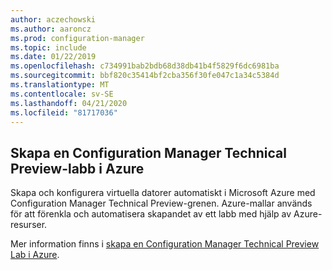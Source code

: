 ```yaml
---
author: aczechowski
ms.author: aaroncz
ms.prod: configuration-manager
ms.topic: include
ms.date: 01/22/2019
ms.openlocfilehash: c734991bab2bdb68d38db41b4f5829f6dc6981ba
ms.sourcegitcommit: bbf820c35414bf2cba356f30fe047c1a34c5384d
ms.translationtype: MT
ms.contentlocale: sv-SE
ms.lasthandoff: 04/21/2020
ms.locfileid: "81717036"
---
```

## <a name="create-a-configuration-manager-technical-preview-lab-in-azure"></a><a name="bkmk_azurevm"></a>Skapa en Configuration Manager Technical Preview-labb i Azure
<!--3556017-->

Skapa och konfigurera virtuella datorer automatiskt i Microsoft Azure med Configuration Manager Technical Preview-grenen. Azure-mallar används för att förenkla och automatisera skapandet av ett labb med hjälp av Azure-resurser.

Mer information finns i [skapa en Configuration Manager Technical Preview Lab i Azure](../../../azure-template.md). 

